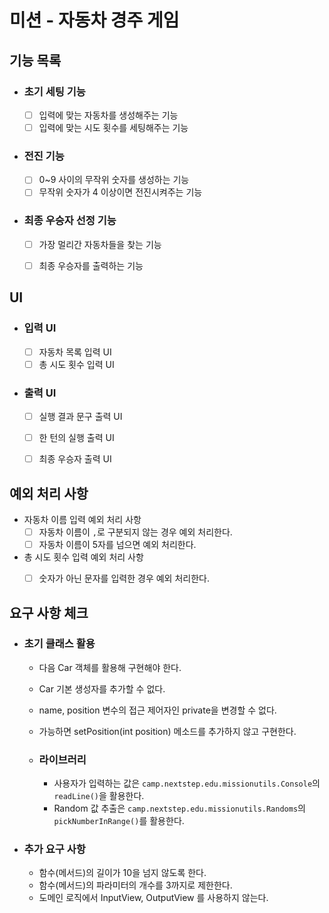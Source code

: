 # 미션 - 자동차 경주 게임

## 기능 목록

- ### 초기 세팅 기능
    - [ ] 입력에 맞는 자동차를 생성해주는 기능
    - [ ] 입력에 맞는 시도 횟수를 세팅해주는 기능

- ### 전진 기능
    - [ ] 0~9 사이의 무작위 숫자를 생성하는 기능
    - [ ] 무작위 숫자가 4 이상이면 전진시켜주는 기능

- ### 최종 우승자 선정 기능
    - [ ] 가장 멀리간 자동차들을 찾는 기능
    - [ ] 최종 우승자를 출력하는 기능


## UI

- ### 입력 UI
    - [ ] 자동차 목록 입력 UI
    - [ ] 총 시도 횟수 입력 UI

- ### 출력 UI
    - [ ] 실행 결과 문구 출력 UI
    - [ ] 한 턴의 실행 출력 UI
    - [ ] 최종 우승자 출력 UI


## 예외 처리 사항

- 자동차 이름 입력 예외 처리 사항
    - [ ] 자동차 이름이 `,`로 구분되지 않는 경우 예외 처리한다.
    - [ ] 자동차 이름이 5자를 넘으면 예외 처리한다.

- 총 시도 횟수 입력 예외 처리 사항
    - [ ] 숫자가 아닌 문자를 입력한 경우 예외 처리한다.


## 요구 사항 체크

- ### 초기 클래스 활용
    - 다음 Car 객체를 활용해 구현해야 한다.
    - Car 기본 생성자를 추가할 수 없다.
    - name, position 변수의 접근 제어자인 private을 변경할 수 없다.
    - 가능하면 setPosition(int position) 메소드를 추가하지 않고 구현한다.

  - ### 라이브러리
    - 사용자가 입력하는 값은 `camp.nextstep.edu.missionutils.Console`의 `readLine()`을 활용한다.
    - Random 값 추출은 `camp.nextstep.edu.missionutils.Randoms`의 `pickNumberInRange()`를 활용한다. 

- ### 추가 요구 사항
    - 함수(메서드)의 길이가 10을 넘지 않도록 한다.
    - 함수(메서드)의 파라미터의 개수를 3까지로 제한한다.
    - 도메인 로직에서 InputView, OutputView 를 사용하지 않는다.
